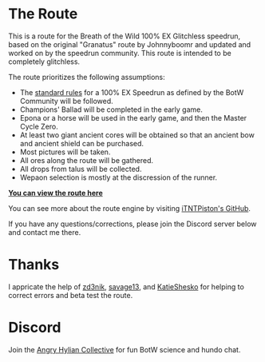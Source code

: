# The Route
This is a route for the Breath of the Wild 100% EX Glitchless speedrun, based on the original "Granatus" route by Johnnyboomr and updated and worked on by the speedrun community. This route is intended to be completely glitchless.

The route prioritizes the following assumptions:
- The [standard rules](https://www.speedrun.com/botw?h=100-Extended&rules=category&x=xk9jv4gd-onv6v6m8.rqv4ko6q) for a 100% EX Speedrun as defined by the BotW Community will be followed.
- Champions' Ballad will be completed in the early game.
- Epona or a horse will be used in the early game, and then the Master Cycle Zero.
- At least two giant ancient cores will be obtained so that an ancient bow and ancient shield can be purchased.
- Most pictures will be taken.
- All ores along the route will be gathered.
- All drops from talus will be collected.
- Wepaon selection is mostly at the discression of the runner.

**[You can view the route here](https://celer.itntpiston.app/#/gh/31PNMR/Hundo-EX-Glitchless)**

You can see more about the route engine by visiting [iTNTPiston's GitHub](https://github.com/iTNTPiston/celer).

If you have any questions/corrections, please join the Discord server below and contact me there.

# Thanks
I appricate the help of [zd3nik](https://www.twitch.tv/zd3nik), [savage13](https://www.speedrun.com/user/savage13_), and [KatieShesko](https://www.twitch.tv/katieshesko) for helping to correct errors and beta test the route.

# Discord
Join the [Angry Hylian Collective](https://discord.gg/hylian) for fun BotW science and hundo chat.
